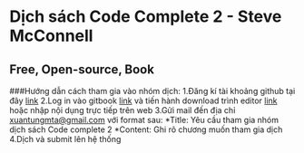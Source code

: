 Dịch sách Code Complete 2 - Steve McConnell
===========================================
Free, Open-source, Book
-----------------------
###Hướng dẫn cách tham gia vào nhóm dịch:
1.Đăng kí tài khoảng github tại đây [link](https://github.com)
2.Log in vào gitbook [link](https://www.gitbook.com) và tiến hành download trình editor [link](https://www.gitbook.com/editor) hoặc nhập nội dụng trực tiếp trên web
3.Gửi mail đến địa chỉ xuantungmta@gmail.com với format sau:
*Title: Yêu cầu tham gia nhóm dịch sách Code complete 2
*Content: Ghi rõ chương muốn tham gia dịch
4.Dịch và submit lên hệ thống
